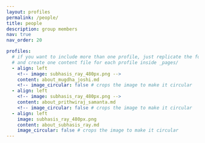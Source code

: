 ```yaml
---
layout: profiles
permalink: /people/
title: people
description: group members
nav: true
nav_order: 20

profiles:
  # if you want to include more than one profile, just replicate the following block
  # and create one content file for each profile inside _pages/
  - align: left
    <!-- image: subhasis_ray_480px.png -->
    content: about_mugdha_joshi.md
    <!-- image_circular: false # crops the image to make it circular	 -->
  - align: left
    <!-- image: subhasis_ray_480px.png -->
    content: about_prithwiraj_samanta.md
    <!-- image_circular: false # crops the image to make it circular	 -->
  - align: left
    image: subhasis_ray_480px.png
    content: about_subhasis_ray.md
    image_circular: false # crops the image to make it circular	
---
```

